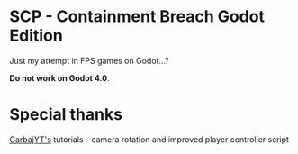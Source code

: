 # SCP - Containment Breach Godot Edition
Just my attempt in FPS games on Godot...?

**Do not work on Godot 4.0**.


# Special thanks
[GarbajYT's](https://github.com/GarbajYT) tutorials - camera rotation and improved player controller script
